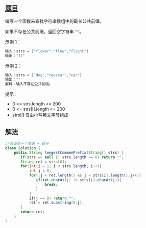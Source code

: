 ## [题目](https://leetcode-cn.com/problems/longest-common-prefix/)

编写一个函数来查找字符串数组中的最长公共前缀。

如果不存在公共前缀，返回空字符串 `""`。

示例 1：

```java
输入：strs = ["flower","flow","flight"]
输出："fl"

```

示例 2：

```java
输入：strs = ["dog","racecar","car"]
输出：""
解释：输入不存在公共前缀。
```


提示：

* 0 <= strs.length <= 200
* 0 <= strs[i].length <= 200
* strs[i] 仅由小写英文字母组成

## 解法

```java
//假设第一个就是 + 循环
class Solution {
    public String longestCommonPrefix(String[] strs) {
       if(strs == null || strs.length == 0) return "";
       String ret = strs[0];
       for(int i = 1; i < strs.length; i++){
           int j = 0;
           for(;j < ret.length() && j < strs[i].length();j++){
              if(ret.charAt(j) != strs[i].charAt(j)){
                  break;
              }
           }
           if(j == 0) return "";
           ret = ret.substring(0,j);
       }
       return ret;
    }
}
```

